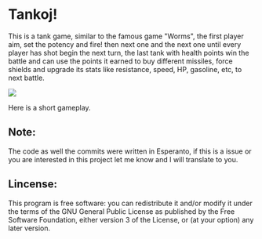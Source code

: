 # Tankoj!

This is a tank game, similar to the famous game "Worms", the first player aim, set the potency and fire! then next one and the next one until every player has shot begin the next turn, the last tank with health points win the battle and can use the points it earned to buy different missiles, force shields and upgrade its stats like resistance, speed, HP, gasoline, etc, to next battle.


[![](https://img.youtube.com/vi/C3QphZC7b80/hqdefault.jpg)](https://youtu.be/C3QphZC7b80)

Here is a short gameplay.

## Note:

The code as well the commits were written in Esperanto, if this is a issue or you are interested in this project let me know and I will translate to you.

## Lincense:

This program is free software: you can redistribute it and/or modify
    it under the terms of the GNU General Public License as published by
    the Free Software Foundation, either version 3 of the License, or
    (at your option) any later version.

